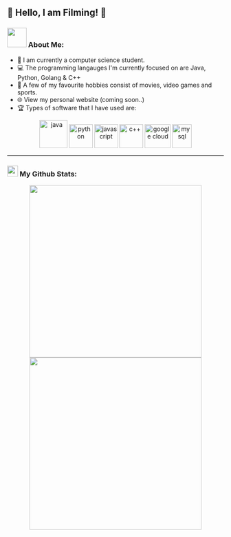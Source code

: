 ## 👋 Hello, I am Filming! 👋 

### <img src="https://github.com/TheDudeThatCode/TheDudeThatCode/blob/master/Assets/Developer.gif" width="45" /> About Me:
- 🏫 I am currently a computer science student. 
- 💻 The programming langauges I'm currently focused on are Java, Python, Golang & C++
- 💙 A few of my favourite hobbies consist of movies, video games and sports.
- 🌐 View my personal website (coming soon..)
- 🏆 Types of software that I have used are:

<p align="center">
      <img src="https://www.vectorlogo.zone/logos/java/java-icon.svg" alt="java" width="65" height="65"/> 
      <img src="https://www.vectorlogo.zone/logos/python/python-icon.svg" alt="python" width="55" height="55"/>
      <img src="https://www.vectorlogo.zone/logos/javascript/javascript-icon.svg" alt="javascript" width="55" height="55"/>
      <img src="https://upload.wikimedia.org/wikipedia/commons/thumb/1/18/ISO_C%2B%2B_Logo.svg/1822px-ISO_C%2B%2B_Logo.svg.png" alt="c++" width="55" height="55"/>
      <img src="https://www.vectorlogo.zone/logos/google_cloud/google_cloud-icon.svg" alt="google cloud" width="60" height="55"/>
      <img src="https://www.vectorlogo.zone/logos/mysql/mysql-icon.svg" alt="mysql" width="45" height="55"/>
</p>


---

### <img src='https://media1.giphy.com/media/du3J3cXyzhj75IOgvA/giphy.gif?cid=ecf05e47x2g034i9pzwtzzsd3xgg2w9nr94t4tflbbgo3008&rid=giphy.gif' width='25' /> My Github Stats:
<p align = "center">
  <img src = "https://github-readme-stats.vercel.app/api?username=filming&show_icons=true&theme=tokyonight" width = 400>
  <img src = "https://github-readme-streak-stats.herokuapp.com?user=filming&theme=dark&hide_border=true" width = 400>
</p>
